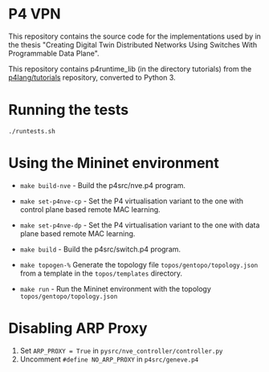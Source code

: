 # P4 VPN

This repository contains the source code for the implementations used by in the thesis "Creating Digital Twin Distributed Networks Using Switches With Programmable Data Plane".

This repository contains p4runtime_lib (in the directory tutorials) from the [p4lang/tutorials](https://github.com/p4lang/tutorials) repository, converted to Python 3.

# Running the tests

`./runtests.sh`

# Using the Mininet environment

- `make build-nve` - Build the p4src/nve.p4 program.

- `make set-p4nve-cp` - Set the P4 virtualisation variant to the one with control plane based remote MAC learning.

- `make set-p4nve-dp` - Set the P4 virtualisation variant to the one with data plane based remote MAC learning.

- `make build` - Build the p4src/switch.p4 program.

- `make topogen-%` Generate the topology file `topos/gentopo/topology.json` from a template in the `topos/templates` directory.

- `make run` - Run the Mininet environment with the topology `topos/gentopo/topology.json`

# Disabling ARP Proxy

1. Set `ARP_PROXY = True` in `pysrc/nve_controller/controller.py`
2. Uncomment `#define NO_ARP_PROXY` in `p4src/geneve.p4`
